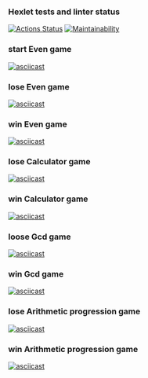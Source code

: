 ### Hexlet tests and linter status

[![Actions Status](https://github.com/AlexSekret/java-project-61/actions/workflows/hexlet-check.yml/badge.svg)](https://github.com/AlexSekret/java-project-61/actions)
[![Maintainability](https://api.codeclimate.com/v1/badges/e1c8bcb3691174392c8e/maintainability)](https://codeclimate.com/github/AlexSekret/java-project-61/maintainability)

### start Even game

[![asciicast](https://asciinema.org/a/gFxC1zGQWysMDo2rP1ThsHy2z.svg)](https://asciinema.org/a/gFxC1zGQWysMDo2rP1ThsHy2z)

### lose Even game

[![asciicast](https://asciinema.org/a/ZrmTczx9leTh0VJ7WyPWjLGs5.svg)](https://asciinema.org/a/ZrmTczx9leTh0VJ7WyPWjLGs5)

### win Even game

[![asciicast](https://asciinema.org/a/EAUdr1EEiUZ3YbPj0cBKM82nn.svg)](https://asciinema.org/a/EAUdr1EEiUZ3YbPj0cBKM82nn)

### lose Calculator game

[![asciicast](https://asciinema.org/a/4y82d4qQtRzgKPFjHlOit7f0h.svg)](https://asciinema.org/a/4y82d4qQtRzgKPFjHlOit7f0h)

### win Calculator game

[![asciicast](https://asciinema.org/a/HZmZbvkBDOwNHd5COPhpNKKzd.svg)](https://asciinema.org/a/HZmZbvkBDOwNHd5COPhpNKKzd)

### loose Gcd game

[![asciicast](https://asciinema.org/a/gKcl0DQoTxuXROGzD9fQ8cpDG.svg)](https://asciinema.org/a/gKcl0DQoTxuXROGzD9fQ8cpDG)

### win Gcd game

[![asciicast](https://asciinema.org/a/YUbCrMDtpEyBmjKFC40PWvyWU.svg)](https://asciinema.org/a/YUbCrMDtpEyBmjKFC40PWvyWU)

### lose Arithmetic progression game

[![asciicast](https://asciinema.org/a/z27FXcEVcLYEgekSV4U5HMsnV.svg)](https://asciinema.org/a/z27FXcEVcLYEgekSV4U5HMsnV)

### win Arithmetic progression game

[![asciicast](https://asciinema.org/a/KwIzbBkbhQNI3dhQ638aW8inY.svg)](https://asciinema.org/a/KwIzbBkbhQNI3dhQ638aW8inY)
